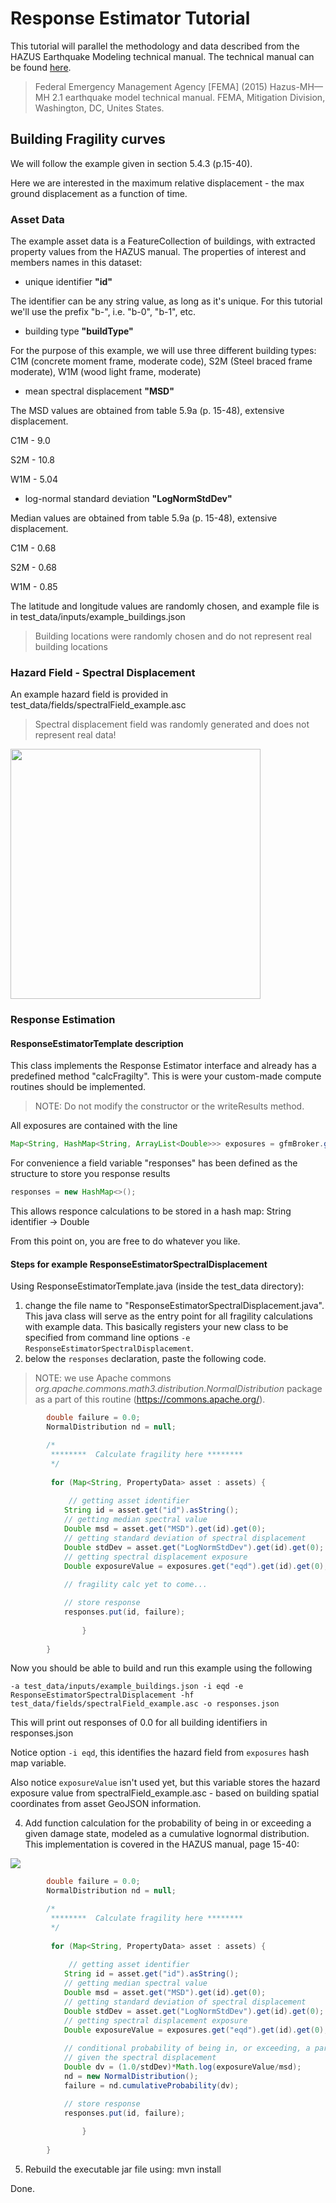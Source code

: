 # Response Estimator Tutorial 

This tutorial will parallel the methodology and data described from the HAZUS
Earthquake Modeling technical manual.  The technical manual can be found
[here](https://www.fema.gov/media-library/assets/documents/24609).

> Federal Emergency Management Agency [FEMA] 
(2015) Hazus-MH—MH 2.1 earthquake model technical manual. 
FEMA, Mitigation Division, Washington, DC, Unites States. 


## Building Fragility curves

We will follow the example given in section 5.4.3 (p.15-40). 

Here we are interested in the maximum relative displacement - the max ground displacement 
as a function of time.

### Asset Data

The example asset data is a FeatureCollection of buildings, with extracted property values from 
the HAZUS manual. The properties of interest and members names in this dataset:

* unique identifier **"id"**

The identifier can be any string value, as long as it's unique. For this tutorial we'll
use the prefix "b-", i.e. "b-0", "b-1", etc. 

* building type **"buildType"**

For the purpose of this example, we will use three different building types:
C1M (concrete moment frame, moderate code), 
S2M (Steel braced frame moderate), 
W1M (wood light frame, moderate)

* mean spectral displacement **"MSD"**

The MSD values are obtained from table 5.9a (p. 15-48), extensive displacement.

C1M - 9.0

S2M - 10.8

W1M - 5.04

* log-normal standard deviation **"LogNormStdDev"**

Median values are obtained from table 5.9a (p. 15-48), extensive displacement.

C1M - 0.68

S2M - 0.68

W1M - 0.85

The latitude and longitude values are randomly chosen, and example file is 
in test_data/inputs/example_buildings.json

> Building locations were randomly chosen and do not represent real building locations


### Hazard Field - Spectral Displacement

An example hazard field is provided in test_data/fields/spectralField_example.asc
> Spectral displacement field was randomly generated and does not represent real data!

<img src="https://github.com/tscrawford/turbo-fresh-gfm/blob/master/test_data/hazardField.PNG" width="400" height="400" />

### Response Estimation 

#### ResponseEstimatorTemplate description

This class implements the Response Estimator interface and already has a predefined method 
"calcFragilty".  This is were your custom-made compute routines should be implemented.

> NOTE: Do not modify the constructor or the writeResults method.

All exposures are contained with the line 
```java
Map<String, HashMap<String, ArrayList<Double>>> exposures = gfmBroker.getExposures();
```
For convenience a field variable "responses" has been defined as the structure to store
you response results 
```java 
responses = new HashMap<>(); 
```
This allows responce calculations to be stored in a hash map: 
String identifier -> Double 

From this point on, you are free to do whatever you like.


#### Steps for example ResponseEstimatorSpectralDisplacement

Using ResponseEstimatorTemplate.java (inside the test_data directory):
 
1. change the file name to "ResponseEstimatorSpectralDisplacement.java".  This java class will serve 
as the entry point for all fragility calculations with example data.
This basically registers your new class to be specified from command line options 
``` -e ResponseEstimatorSpectralDisplacement ```.
2. below the ```responses``` declaration, paste the following code.
> NOTE: we use Apache commons _org.apache.commons.math3.distribution.NormalDistribution_ package as a part of this 
routine (https://commons.apache.org/). 
```java
        double failure = 0.0;
        NormalDistribution nd = null;

        /*
         ********  Calculate fragility here ********
         */
        
         for (Map<String, PropertyData> asset : assets) {
        
             // getting asset identifier
            String id = asset.get("id").asString();
            // getting median spectral value
            Double msd = asset.get("MSD").get(id).get(0);
            // getting standard deviation of spectral displacement
            Double stdDev = asset.get("LogNormStdDev").get(id).get(0);
            // getting spectral displacement exposure
            Double exposureValue = exposures.get("eqd").get(id).get(0);
            
            // fragility calc yet to come...

            // store response
            responses.put(id, failure);
        
                }
        
        }
```
Now you should be able to build and run this example using the following

``` 
-a test_data/inputs/example_buildings.json -i eqd -e ResponseEstimatorSpectralDisplacement -hf test_data/fields/spectralField_example.asc -o responses.json 
```
This will print out responses of 0.0 for all building identifiers in responses.json

Notice option ``` -i eqd ```,  this identifies the hazard field from ``` exposures ``` hash map variable.

Also notice ``` exposureValue ``` isn't used yet, but this variable stores the hazard exposure value from 
spectralField_example.asc - based on building spatial coordinates from asset GeoJSON information.


4. Add function calculation for the probability of being in or exceeding a given damage state,
modeled as a cumulative lognormal distribution.  This implementation is covered in the HAZUS
manual, page 15-40:

<img src="https://github.com/tscrawford/turbo-fresh-gfm/blob/master/test_data/equation.PNG"/>


```java
        double failure = 0.0;
        NormalDistribution nd = null;

        /*
         ********  Calculate fragility here ********
         */
        
         for (Map<String, PropertyData> asset : assets) {
        
             // getting asset identifier
            String id = asset.get("id").asString();
            // getting median spectral value
            Double msd = asset.get("MSD").get(id).get(0);
            // getting standard deviation of spectral displacement
            Double stdDev = asset.get("LogNormStdDev").get(id).get(0);
            // getting spectral displacement exposure
            Double exposureValue = exposures.get("eqd").get(id).get(0);
            
            // conditional probability of being in, or exceeding, a particular damage state,
            // given the spectral displacement
            Double dv = (1.0/stdDev)*Math.log(exposureValue/msd);
            nd = new NormalDistribution();
            failure = nd.cumulativeProbability(dv);

            // store response
            responses.put(id, failure);
        
                }
        
        }
```
 
5. Rebuild the executable jar file using: mvn install
 
Done.
